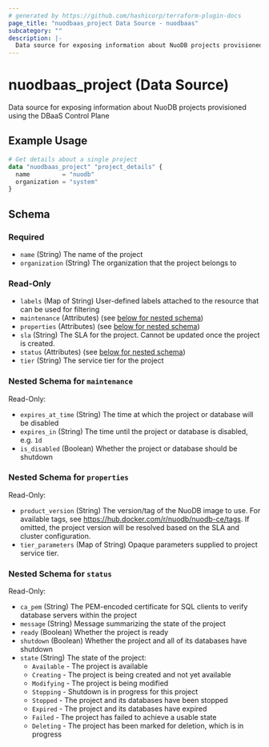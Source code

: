 ```yaml
---
# generated by https://github.com/hashicorp/terraform-plugin-docs
page_title: "nuodbaas_project Data Source - nuodbaas"
subcategory: ""
description: |-
  Data source for exposing information about NuoDB projects provisioned using the DBaaS Control Plane
---
```


# nuodbaas_project (Data Source)

Data source for exposing information about NuoDB projects provisioned using the DBaaS Control Plane

## Example Usage

```terraform
# Get details about a single project
data "nuodbaas_project" "project_details" {
  name         = "nuodb"
  organization = "system"
}
```

<!-- schema generated by tfplugindocs -->
## Schema

### Required

- `name` (String) The name of the project
- `organization` (String) The organization that the project belongs to

### Read-Only

- `labels` (Map of String) User-defined labels attached to the resource that can be used for filtering
- `maintenance` (Attributes) (see [below for nested schema](#nestedatt--maintenance))
- `properties` (Attributes) (see [below for nested schema](#nestedatt--properties))
- `sla` (String) The SLA for the project. Cannot be updated once the project is created.
- `status` (Attributes) (see [below for nested schema](#nestedatt--status))
- `tier` (String) The service tier for the project

<a id="nestedatt--maintenance"></a>
### Nested Schema for `maintenance`

Read-Only:

- `expires_at_time` (String) The time at which the project or database will be disabled
- `expires_in` (String) The time until the project or database is disabled, e.g. `1d`
- `is_disabled` (Boolean) Whether the project or database should be shutdown


<a id="nestedatt--properties"></a>
### Nested Schema for `properties`

Read-Only:

- `product_version` (String) The version/tag of the NuoDB image to use. For available tags, see https://hub.docker.com/r/nuodb/nuodb-ce/tags. If omitted, the project version will be resolved based on the SLA and cluster configuration.
- `tier_parameters` (Map of String) Opaque parameters supplied to project service tier.


<a id="nestedatt--status"></a>
### Nested Schema for `status`

Read-Only:

- `ca_pem` (String) The PEM-encoded certificate for SQL clients to verify database servers within the project
- `message` (String) Message summarizing the state of the project
- `ready` (Boolean) Whether the project is ready
- `shutdown` (Boolean) Whether the project and all of its databases have shutdown
- `state` (String) The state of the project:
  * `Available` - The project is available
  * `Creating` - The project is being created and not yet available
  * `Modifying` - The project is being modified
  * `Stopping` - Shutdown is in progress for this project
  * `Stopped` - The project and its databases have been stopped
  * `Expired` - The project and its databases have expired
  * `Failed` - The project has failed to achieve a usable state
  * `Deleting` - The project has been marked for deletion, which is in progress
